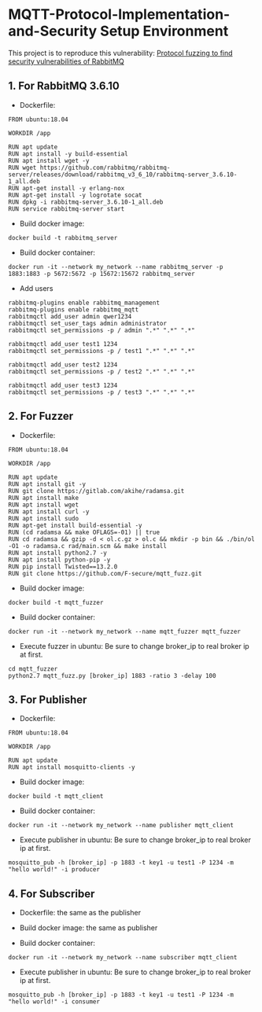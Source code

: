 # MQTT-Protocol-Implementation-and-Security Setup Environment

This project is to reproduce this vulnerability:
[Protocol fuzzing to find security vulnerabilities of RabbitMQ](https://onlinelibrary.wiley.com/doi/abs/10.1002/cpe.6012)

## 1. For RabbitMQ 3.6.10


* Dockerfile:
```
FROM ubuntu:18.04

WORKDIR /app

RUN apt update
RUN apt install -y build-essential
RUN apt install wget -y
RUN wget https://github.com/rabbitmq/rabbitmq-server/releases/download/rabbitmq_v3_6_10/rabbitmq-server_3.6.10-1_all.deb
RUN apt-get install -y erlang-nox
RUN apt-get install -y logrotate socat
RUN dpkg -i rabbitmq-server_3.6.10-1_all.deb
RUN service rabbitmq-server start
```
* Build docker image:
```
docker build -t rabbitmq_server
```

* Build docker container:
```
docker run -it --network my_network --name rabbitmq_server -p 1883:1883 -p 5672:5672 -p 15672:15672 rabbitmq_server
```

* Add users
```
rabbitmq-plugins enable rabbitmq_management
rabbitmq-plugins enable rabbitmq_mqtt
rabbitmqctl add_user admin qwer1234
rabbitmqctl set_user_tags admin administrator
rabbitmqctl set_permissions -p / admin ".*" ".*" ".*"

rabbitmqctl add_user test1 1234
rabbitmqctl set_permissions -p / test1 ".*" ".*" ".*"

rabbitmqctl add_user test2 1234
rabbitmqctl set_permissions -p / test2 ".*" ".*" ".*"

rabbitmqctl add_user test3 1234
rabbitmqctl set_permissions -p / test3 ".*" ".*" ".*"
```

## 2. For Fuzzer

* Dockerfile:
```
FROM ubuntu:18.04

WORKDIR /app

RUN apt update
RUN apt install git -y
RUN git clone https://gitlab.com/akihe/radamsa.git
RUN apt install make
RUN apt install wget
RUN apt install curl -y
RUN apt install sudo
RUN apt-get install build-essential -y
RUN (cd radamsa && make OFLAGS=-01) || true
RUN cd radamsa && gzip -d < ol.c.gz > ol.c && mkdir -p bin && ./bin/ol -O1 -o radamsa.c rad/main.scm && make install 
RUN apt install python2.7 -y
RUN apt install python-pip -y
RUN pip install Twisted==13.2.0
RUN git clone https://github.com/F-secure/mqtt_fuzz.git
```

* Build docker image:
```
docker build -t mqtt_fuzzer
```

* Build docker container:
```
docker run -it --network my_network --name mqtt_fuzzer mqtt_fuzzer
```

* Execute fuzzer in ubuntu:
Be sure to change broker_ip to real broker ip at first.
```
cd mqtt_fuzzer
python2.7 mqtt_fuzz.py [broker_ip] 1883 -ratio 3 -delay 100
```
## 3. For Publisher

* Dockerfile:
```
FROM ubuntu:18.04

WORKDIR /app

RUN apt update
RUN apt install mosquitto-clients -y
```

* Build docker image:
```
docker build -t mqtt_client
```

* Build docker container:
```
docker run -it --network my_network --name publisher mqtt_client
```

* Execute publisher in ubuntu:
Be sure to change broker_ip to real broker ip at first.
```
mosquitto_pub -h [broker_ip] -p 1883 -t key1 -u test1 -P 1234 -m "hello world!" -i producer
```

## 4. For Subscriber
* Dockerfile: the same as the publisher

* Build docker image: the same as publisher

* Build docker container:
```
docker run -it --network my_network --name subscriber mqtt_client
```

* Execute publisher in ubuntu:
Be sure to change broker_ip to real broker ip at first.
```
mosquitto_pub -h [broker_ip] -p 1883 -t key1 -u test1 -P 1234 -m "hello world!" -i consumer
```

